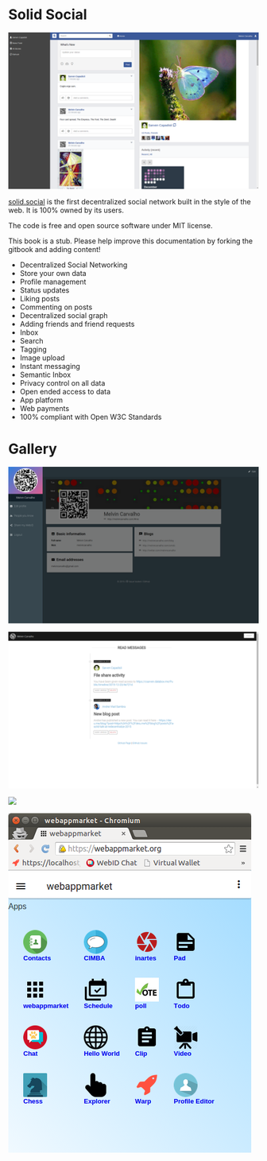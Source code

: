 Solid Social
=======

![](timeline12.png)

[solid.social](https://solid.social/) is the first decentralized social network built in the style of the web.  It is 100% owned by its users.

The code is free and open source software under MIT license.

This book is a stub.  Please help improve this documentation by forking the gitbook and adding content!

* Decentralized Social Networking
* Store your own data
* Profile management
* Status updates
* Liking posts
* Commenting on posts
* Decentralized social graph
* Adding friends and friend requests
* Inbox
* Search
* Tagging
* Image upload
* Instant messaging
* Semantic Inbox
* Privacy control on all data
* Open ended access to data
* App platform
* Web payments
* 100% compliant with Open W3C Standards


# Gallery

![](profile.png)

![](inbox2.png)

![](http://webid.im/paper/paper.png)

![](webappmarket.png)


